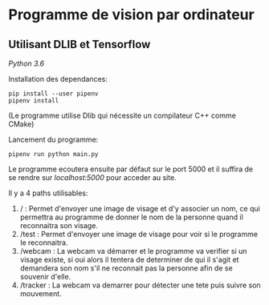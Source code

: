 # Programme de vision par ordinateur
## Utilisant DLIB et Tensorflow
*Python 3.6*

Installation des dependances:
```
pip install --user pipenv
pipenv install
```

(Le programme utilise Dlib qui nécessite un compilateur C++ comme CMake)

Lancement du programme:

```
pipenv run python main.py
```

Le programme ecoutera ensuite par défaut sur le port 5000 et il suffira de se rendre sur *localhost:5000* pour acceder au site.

Il y a 4 paths utilisables:

1. / : Permet d'envoyer une image de visage et d'y associer un nom, ce qui permettra au programme de donner le nom de la personne quand il reconnaitra son visage.
2. /test : Permet d'envoyer une image de visage pour voir si le programme le reconnaitra.
3. /webcam : La webcam va démarrer et le programme va verifier si un visage existe, si oui alors il tentera de determiner de qui il s'agit et demandera son nom s'il ne reconnait pas la personne afin de se souvenir d'elle.
4. /tracker : La webcam va demarrer pour détecter une tete puis suivre son mouvement.
